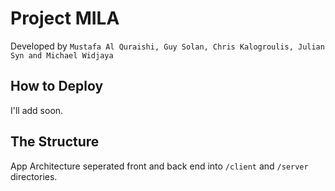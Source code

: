 # Project MILA

Developed by `Mustafa Al Quraishi, Guy Solan, Chris Kalogroulis, Julian Syn and Michael Widjaya`

## How to Deploy

I'll add soon.

## The Structure

App Architecture seperated front and back end into `/client` and `/server` directories.
